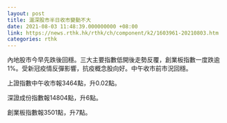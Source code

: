```yaml
---
layout: post
title: 滬深股市半日收市變動不大
date: 2021-08-03 11:48:39.000000000 +08:00
link: https://news.rthk.hk/rthk/ch/component/k2/1603961-20210803.htm
categories: rthk
---
```


內地股市今早先跌後回穩。三大主要指數低開後走勢反覆，創業板指數一度跌逾1%。受新冠疫情反彈影響，抗疫概念股向好。中午收市前市況回穩。

上證指數中午收市報3464點，升0.02點。

深證成份指數報14804點，升6點。

創業板指數報3501點，升7點。
